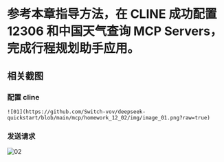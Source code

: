 # 参考本章指导方法，在 CLINE 成功配置 12306 和中国天气查询 MCP Servers，完成行程规划助手应用。

## 相关截图

### 配置 cline

```![01](https://github.com/Switch-vov/deepseek-quickstart/blob/main/mcp/homework_12_02/img/image_01.png?raw=true)```

### 发送请求

![02](https://github.com/Switch-vov/deepseek-quickstart/blob/main/mcp/homework_12_02/img/image_02.png?raw=true)